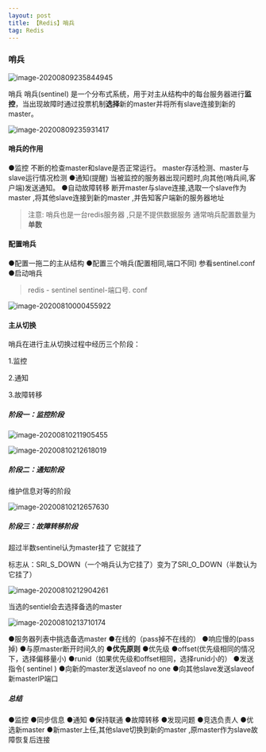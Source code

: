 ```yaml
---
layout: post
title: 【Redis】哨兵
tag: Redis
---
```


### 哨兵

![image-20200809235844945](https://gitee.com/XiaoShenKeHeBen/Static/raw/master/image-20200809235844945.png)

哨兵 
哨兵(sentinel) 是一个分布式系统，用于对主从结构中的每台服务器进行**监控**，当出现故障时通过投票机制**选择**新的master并将所有slave连接到新的master。 

![image-20200809235931417](https://gitee.com/XiaoShenKeHeBen/Static/raw/master/image-20200809235931417.png)

#### **哨兵的作用**

●监控
不断的检查master和slave是否正常运行。
master存活检测、master与slave运行情况检测
●通知(提醒)
当被监控的服务器出现问题时,向其他(哨兵间,客户端)发送通知。
●自动故障转移
断开master与slave连接,选取一个slave作为master ,将其他slave连接到新的master ,并告知客户端新的服务器地址

> 注意:
> 哨兵也是一台redis服务器 ,只是不提供数据服务
> 通常哨兵配置数量为**单数**

#### 配置哨兵

●配置一拖二的主从结构
●配置三个哨兵(配置相同,端口不同)
		参看sentinel.conf
●启动哨兵

> redis - sentinel sentinel-端口号. conf

![image-20200810000455922](https://gitee.com/XiaoShenKeHeBen/Static/raw/master/image-20200810000455922.png)

#### 主从切换

哨兵在进行主从切换过程中经历三个阶段：

1.监控

2.通知

3.故障转移

##### 阶段一：监控阶段

![image-20200810211905455](C:\Users\ZXQ20\AppData\Roaming\Typora\typora-user-images\image-20200810211905455.png)

![image-20200810212618019](https://gitee.com/XiaoShenKeHeBen/Static/raw/master/image-20200810212618019.png)

##### 阶段二：通知阶段

维护信息对等的阶段

![image-20200810212657630](https://gitee.com/XiaoShenKeHeBen/Static/raw/master/image-20200810212657630.png)

##### 阶段三：故障转移阶段

超过半数sentinel认为master挂了 它就挂了

标志从：SRI_S_DOWN（一个哨兵认为它挂了）变为了SRI_O_DOWN（半数认为它挂了）

![image-20200810212904261](https://gitee.com/XiaoShenKeHeBen/Static/raw/master/image-20200810212904261.png)

当选的sentiel会去选择备选的master

![image-20200810213710174](https://gitee.com/XiaoShenKeHeBen/Static/raw/master/image-20200810213710174.png)

●服务器列表中挑选备选master
		●在线的（pass掉不在线的）
		●响应慢的(pass掉)
		●与原master断开时间久的
		●**优先原则**
				●优先级
				●offset(优先级相同的情况下，选择偏移量小)
				●runid（如果优先级和offset相同，选择runid小的）
●发送指令( sentinel )
		●向新的master发送slaveof no one
		●向其他slave发送slaveof 新masterIP端口

##### 总结

●监控
	   ●同步信息
●通知
       ●保持联通
●故障转移
      ●发现问题
      ●竞选负责人
	  ●优选新master
      ●新master上任,其他slave切换到新的master ,原master作为slave故障恢复后连接